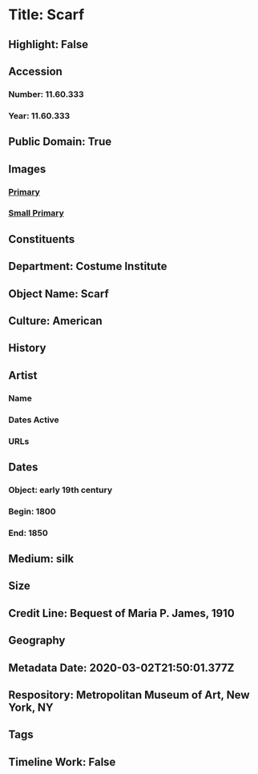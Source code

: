 # Title: Scarf
## Highlight: False
## Accession
### Number: 11.60.333
### Year: 11.60.333
## Public Domain: True
## Images
### [Primary](https://images.metmuseum.org/CRDImages/ci/original/11.60.333.jpg)
### [Small Primary](https://images.metmuseum.org/CRDImages/ci/web-large/11.60.333.jpg)
## Constituents
## Department: Costume Institute
## Object Name: Scarf
## Culture: American
## History
## Artist
### Name
### Dates Active
### URLs
## Dates
### Object: early 19th century
### Begin: 1800
### End: 1850
## Medium: silk
## Size
## Credit Line: Bequest of Maria P. James, 1910
## Geography
## Metadata Date: 2020-03-02T21:50:01.377Z
## Respository: Metropolitan Museum of Art, New York, NY
## Tags
## Timeline Work: False